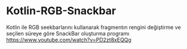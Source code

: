 # Kotlin-RGB-Snackbar
Kotlin ile RGB seekbarlarını kullanarak fragmentın rengini değiştirme ve seçilen süreye göre  SnackBar oluşturma  programı 
https://www.youtube.com/watch?v=PD2zt8xEQQg
